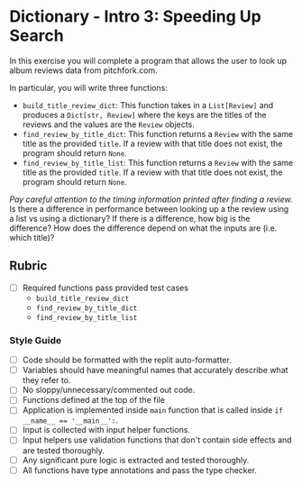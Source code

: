 # Dictionary - Intro 3: Speeding Up Search

In this exercise you will complete a program that allows the user to look up album reviews data from pitchfork.com.

In particular, you will write three functions:

- `build_title_review_dict`: This function takes in a `List[Review]` and produces a `Dict[str, Review]` where the keys are the titles of the reviews and the values are the `Review` objects.
- `find_review_by_title_dict`: This function returns a `Review` with the same title as the provided `title`. If a review with that title does not exist, the program should return `None`.
- `find_review_by_title_list`: This function returns a `Review` with the same title as the provided `title`. If a review with that title does not exist, the program should return `None`.

_Pay careful attention to the timing information printed after finding a review._ Is there a difference in performance between looking up a the review using a list vs using a dictionary? If there is a difference, how big is the difference? How does the difference depend on what the inputs are (i.e. which title)?

## Rubric

- [ ] Required functions pass provided test cases
  - `build_title_review_dict`
  - `find_review_by_title_dict`
  - `find_review_by_title_list`

### Style Guide

- [ ] Code should be formatted with the replit auto-formatter.
- [ ] Variables should have meaningful names that accurately describe what they refer to.
- [ ] No sloppy/unnecessary/commented out code.
- [ ] Functions defined at the top of the file
- [ ] Application is implemented inside `main` function that is called inside `if __name__ == '__main__':`.
- [ ] Input is collected with input helper functions.
- [ ] Input helpers use validation functions that don't contain side effects and are tested thoroughly.
- [ ] Any significant pure logic is extracted and tested thoroughly.
- [ ] All functions have type annotations and pass the type checker.
